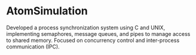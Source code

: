 # AtomSimulation
Developed a process synchronization system using C and UNIX, implementing semaphores, message queues, and pipes to manage access to shared memory. Focused on concurrency control and inter-process communication (IPC).
